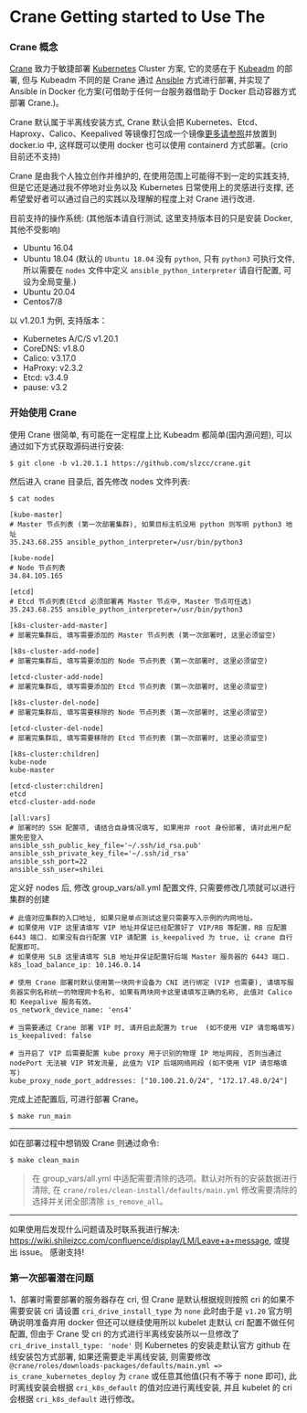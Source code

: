 # Crane Getting started to Use The

### Crane 概念

[Crane](https://github.com/slzcc/crane) 致力于敏捷部署 [Kubernetes](https://kubernetes.io/) Cluster 方案, 它的灵感在于 [Kubeadm](https://kubernetes.io/docs/setup/production-environment/tools/kubeadm/install-kubeadm/) 的部署, 但与 Kubeadm 不同的是 Crane 通过 [Ansible](https://www.ansible.com/) 方式进行部署, 并实现了 Ansible in Docker 化方案(可借助于任何一台服务器借助于 Docker 启动容器方式部署 Crane.)。

Crane 默认属于半离线安装方式, Crane 默认会把 Kubernetes、Etcd、Haproxy、Calico、Keepalived 等镜像打包成一个镜像[更多请参照](../script/PublishK8sRegistryImages.sh)并放置到 docker.io 中, 这样既可以使用 docker 也可以使用 containerd 方式部署。(crio 目前还不支持)

Crane 是由我个人独立创作并维护的, 在使用范围上可能得不到一定的实践支持, 但是它还是通过我不停地对业务以及 Kubernetes 日常使用上的灵感进行支撑, 还希望爱好者可以通过自己的实践以及理解的程度上对 Crane 进行改进.

目前支持的操作系统: (其他版本请自行测试, 这里支持版本目的只是安装 Docker, 其他不受影响)
* Ubuntu 16.04
* Ubuntu 18.04 (默认的 `Ubuntu 18.04` 没有 `python`, 只有 `python3` 可执行文件, 所以需要在 `nodes` 文件中定义 `ansible_python_interpreter` 请自行配置, 可设为全局变量.)
* Ubuntu 20.04
* Centos7/8

以 v1.20.1 为例, 支持版本：
* Kubernetes A/C/S v1.20.1
* CoreDNS: v1.8.0
* Calico: v3.17.0
* HaProxy: v2.3.2
* Etcd: v3.4.9
* pause: v3.2

### 开始使用 Crane

使用 Crane 很简单, 有可能在一定程度上比 Kubeadm 都简单(国内源问题), 可以通过如下方式获取源码进行安装:

```
$ git clone -b v1.20.1.1 https://github.com/slzcc/crane.git
```

然后进入 crane 目录后, 首先修改 nodes 文件列表:

```
$ cat nodes

[kube-master]
# Master 节点列表 (第一次部署集群), 如果目标主机没用 python 则写明 python3 地址
35.243.68.255 ansible_python_interpreter=/usr/bin/python3

[kube-node]
# Node 节点列表
34.84.105.165

[etcd]
# Etcd 节点列表(Etcd 必须部署再 Master 节点中, Master 节点可任选)
35.243.68.255 ansible_python_interpreter=/usr/bin/python3

[k8s-cluster-add-master]
# 部署完集群后, 填写需要添加的 Master 节点列表 (第一次部署时, 这里必须留空)

[k8s-cluster-add-node]
# 部署完集群后, 填写需要添加的 Node 节点列表 (第一次部署时, 这里必须留空)

[etcd-cluster-add-node]
# 部署完集群后, 填写需要添加的 Etcd 节点列表 (第一次部署时, 这里必须留空)

[k8s-cluster-del-node]
# 部署完集群后, 填写需要移除的 Node 节点列表 (第一次部署时, 这里必须留空)

[etcd-cluster-del-node]
# 部署完集群后, 填写需要移除的 Etcd 节点列表 (第一次部署时, 这里必须留空)

[k8s-cluster:children]
kube-node
kube-master

[etcd-cluster:children]
etcd
etcd-cluster-add-node

[all:vars]
# 部署时的 SSH 配置项, 请结合自身情况填写, 如果用非 root 身份部署, 请对此用户配置免密登入
ansible_ssh_public_key_file='~/.ssh/id_rsa.pub'
ansible_ssh_private_key_file='~/.ssh/id_rsa'
ansible_ssh_port=22
ansible_ssh_user=shilei
```

定义好 nodes 后, 修改 group_vars/all.yml 配置文件, 只需要修改几项就可以进行集群的创建

```
# 此值对应集群的入口地址, 如果只是单点测试这里只需要写入示例的内网地址。
# 如果使用 VIP 这里请填写 VIP 地址并保证已经配置好了 VIP/RB 等配置，RB 应配置 6443 端口. 如果没有自行配置 VIP 请配置 is_keepalived 为 true, 让 crane 自行配置即可。
# 如果使用 SLB 这里请填写 SLB 地址并保证配置好后端 Master 服务器的 6443 端口.
k8s_load_balance_ip: 10.146.0.14

# 使用 Crane 部署时默认使用第一块网卡设备为 CNI 进行绑定 (VIP 也需要), 请填写服务器实例名称统一的物理网卡名称, 如果有两块网卡这里请填写正确的名称, 此值对 Calico 和 Keepalive 服务有效。
os_network_device_name: 'ens4'

# 当需要通过 Crane 部署 VIP 时, 请开启此配置为 true  (如不使用 VIP 请忽略填写)
is_keepalived: false

# 当开启了 VIP 后需要配置 kube proxy 用于识别的物理 IP 地址网段, 否则当通过 nodePort 无法被 VIP 转发流量, 此值为 VIP 后端网络网段 (如不使用 VIP 请忽略填写)
kube_proxy_node_port_addresses: ["10.100.21.0/24", "172.17.48.0/24"]
```

完成上述配置后, 可进行部署 Crane。

```
$ make run_main
```

---

如在部署过程中想销毁 Crane 则通过命令:

```
$ make clean_main
```

> 在 group_vars/all.yml 中适配需要清除的选项。默认对所有的安装数据进行清除, 在 `crane/roles/clean-install/defaults/main.yml` 修改需要清除的选择并关闭全部清除 `is_remove_all`。

---

如果使用后发现什么问题请及时联系我进行解决: https://wiki.shileizcc.com/confluence/display/LM/Leave+a+message, 或提出 issue。
感谢支持!


### 第一次部署潜在问题

1、部署时需要部署的服务器存在 cri, 但 Crane 是默认根据规则按照 cri 的如果不需要安装 cri 请设置 `cri_drive_install_type` 为 `none` 此时由于是 `v1.20` 官方明确说明准备弃用 docker 但还可以继续使用所以 kubelet 走默认 cri 配置不做任何配置, 但由于 Crane 受 cri 的方式进行半离线安装所以一旦修改了 `cri_drive_install_type: 'node'` 则 Kubernetes 的安装走默认官方 github 在线安装包方式部署, 如果还需要走半离线安装, 则需要修改 `@crane/roles/downloads-packages/defaults/main.yml => is_crane_kubernetes_deploy` 为 `crane` 或任意其他值(只有不等于 none 即可), 此时离线安装会根据 `cri_k8s_default` 的值对应进行离线安装, 并且 kubelet 的 cri 会根据 `cri_k8s_default` 进行修改。